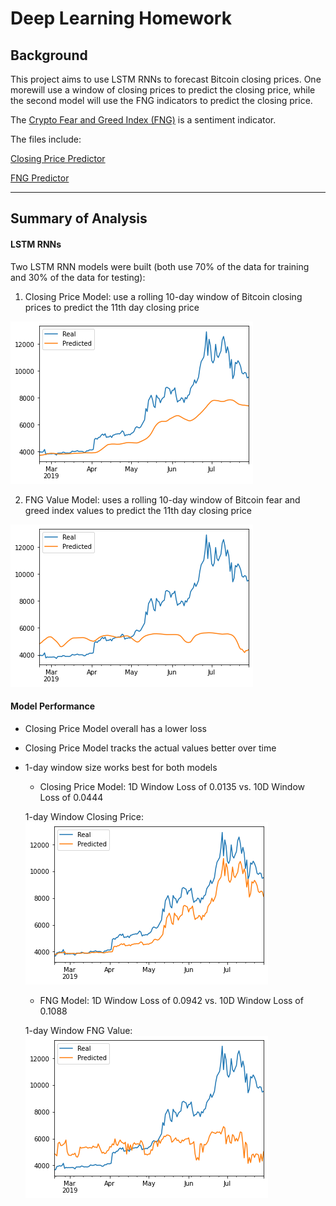 # Deep Learning Homework

## Background

This project aims to use LSTM RNNs to forecast Bitcoin closing prices. One morewill use a window of closing prices to predict the closing price, while the second model will use the FNG indicators to predict the closing price.

The [Crypto Fear and Greed Index (FNG)](https://alternative.me/crypto/fear-and-greed-index/) is a sentiment indicator.

The files include:

[Closing Price Predictor](lstm_closing_predictor.ipynb)

[FNG Predictor](lstm_fng_predictor.ipynb)

- - -

## Summary of Analysis

#### LSTM RNNs

Two LSTM RNN models were built (both use 70% of the data for training and 30% of the data for testing):

1. Closing Price Model: use a rolling 10-day window of Bitcoin closing prices to predict the 11th day closing price

![Closing Price](images/10D_closing.png)

2. FNG Value Model: uses a rolling 10-day window of Bitcoin fear and greed index values to predict the 11th day closing price

![FNG Value](images/10D_FNG.png)

#### Model Performance

- Closing Price Model overall has a lower loss

- Closing Price Model tracks the actual values better over time

- 1-day window size works best for both models
    - Closing Price Model: 1D Window Loss of 0.0135 vs. 10D Window Loss of 0.0444
    
    1-day Window Closing Price:
    ![1D Closing Price](images/1D_closing.png)
    
    - FNG Model: 1D Window Loss of 0.0942 vs. 10D Window Loss of 0.1088
    
    1-day Window FNG Value:
    ![1D FNG](images/1D_FNG.png)